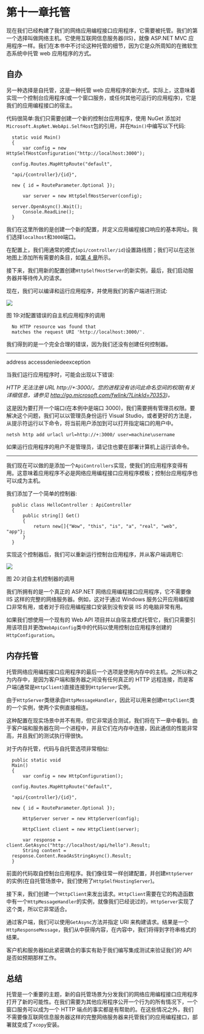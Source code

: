 # 第十一章托管

现在我们已经构建了我们的网络应用编程接口应用程序，它需要被托管。我们的第一个选择叫做网络主机。它使用互联网信息服务器(IIS)，就像 ASP.NET MVC 应用程序一样。我们在本书中不讨论这种托管的细节，因为它是众所周知的在微软生态系统中托管 web 应用程序的方式。

## 自办

另一种选择是自托管，这是一种托管 web 应用程序的新方式。实际上，这意味着实现一个控制台应用程序(或一个窗口服务，或任何其他可运行的应用程序)，它是我们的应用编程接口的宿主。

代码很简单:我们只需要创建一个新的控制台应用程序，使用 NuGet 添加对`Microsoft.AspNet.WebApi.SelfHost`包的引用，并在`Main()`中编写以下代码:

```
  static void Main()
  {
      var config = new HttpSelfHostConfiguration("http://localhost:3000");

  config.Routes.MapHttpRoute("default", 

  "api/{controller}/{id}", 

  new { id = RouteParameter.Optional });

      var server = new HttpSelfHostServer(config);

  server.OpenAsync().Wait();
      Console.ReadLine();
  }

```

我们在这里所做的是创建一个新的配置，并定义应用编程接口响应的基本网址。我们选择`localhost`和`3000`端口。

在配置上，我们用通常的模式(`api/controller/id`)设置路线图；我们可以在这张地图上添加所有需要的条目，如[第 4 章](04.html#_Chapter_4_)所示。

接下来，我们用新的配置创建`HttpSelfHostServer`的新实例，最后，我们启动服务器并等待传入的请求。

现在，我们可以编译和运行应用程序，并使用我们的客户端进行测试:

![](../Images/image022_new.png)

图 19:对配置错误的自主机应用程序的调用

```
  No HTTP resource was found that
  matches the request URI 'http://localhost:3000/'.

```

我们得到的是一个完全合理的错误，因为我们还没有创建任何控制器。

* * *

address accessdeniedeexception

当我们运行应用程序时，可能会出现以下错误:

*HTTP 无法注册 URL http://+:3000/。您的进程没有访问此命名空间的权限(有关详细信息，请参见 http://go.microsoft.com/fwlink/?LinkId=70353)。*

这是因为要打开一个端口(在本例中是端口 3000)，我们需要拥有管理员权限。要解决这个问题，我们可以以管理员身份运行 Visual Studio，或者更好的方法是，从提示符运行以下命令，将当前用户添加到可以打开指定端口的用户中。

`netsh http add urlacl url=http://+:3000/ user=machine\username`

如果运行应用程序的用户不是管理员，请记住也要在部署计算机上运行该命令。

* * *

我们现在可以做的是添加一个`ApiControllers`实现，使我们的应用程序变得有用。这意味着应用程序不必是网络应用编程接口应用程序模板；控制台应用程序也可以成为主机。

我们添加了一个简单的控制器:

```
  public class HelloController : ApiController
  {
      public string[] Get()
      {
          return new[]{"Wow", "this", "is", "a", "real", "web", "app"};
      } 
  }

```

实现这个控制器后，我们可以重新运行控制台应用程序，并从客户端调用它:

![](../Images/image023.png)

图 20:对自主机控制器的调用

我们所拥有的是一个真正的 ASP.NET 网络应用编程接口应用程序，它不需要像 IIS 这样的完整的网络服务器。例如，这对于通过 Windows 服务公开应用编程接口非常有用，或者对于将应用编程接口安装到没有安装 IIS 的电脑非常有用。

如果我们想使用一个现有的 Web API 项目并以自宿主模式托管它，我们只需要引用该项目并更改`WebApiConfig`类中的代码以使用控制台应用程序创建的`HttpConfiguration`。

## 内存托管

托管网络应用编程接口应用程序的最后一个选项是使用内存中的主机。之所以称之为内存中，是因为客户端和服务器之间没有任何真正的 HTTP 远程连接，而是客户端(通常是`HttpClient`)直接连接到`HttpServer`实例。

由于`HttpServer`类继承自`HttpMessageHandler`，因此可以用来创建`HttpClient`类的一个实例，使两个实例直接相连。

这种配置在现实场景中并不有用，但它非常适合测试，我们将在下一章中看到。由于客户端和服务器在同一个进程中，并且它们在内存中连接，因此通信的性能非常高，并且我们的测试执行得很快。

对于内存托管，代码与自托管选项非常相似:

```
  public static void
  Main()
  {
      var config = new HttpConfiguration();

  config.Routes.MapHttpRoute("default", 

  "api/{controller}/{id}", 

  new { id = RouteParameter.Optional });

      HttpServer server = new HttpServer(config);

      HttpClient client = new HttpClient(server);

      var response = client.GetAsync("http://localhost/api/hello").Result;
      String content =
  response.Content.ReadAsStringAsync().Result;
  }

```

前面的代码取自控制台应用程序。我们像往常一样创建配置，并创建`HttpServer`的实例(在自托管场景中，我们使用了`HttpSelfHostingServer`)。

接下来，我们创建一个`HttpClient`来发出请求。`HttpClient`需要在它的构造函数中有一个`HttpMessageHandler`的实例，就像我们已经说过的，`HttpServer`实现了这个类，所以它非常适合。

通过客户端，我们可以使用`GetAsync`方法并指定 URI 来构建请求。结果是一个`HttpResponseMessage`，我们从中获得内容，在内容中，我们将得到字符串格式的结果。

客户机和服务器如此紧密耦合的事实有助于我们编写集成测试来验证我们的 API 是否如预期那样工作。

## 总结

托管是一个重要的主题，新的自托管场景为分发我们的网络应用编程接口应用程序打开了新的可能性。在我们需要为其他应用程序公开一个行为的所有情况下，一个窗口服务可以成为一个 HTTP 端点的事实都是有帮助的。在这些情况之外，我们不需要像互联网信息服务器这样的完整网络服务器来托管我们的应用编程接口，部署就变成了`xcopy`安装。